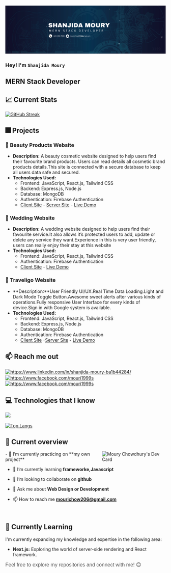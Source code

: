 ![Web Developer](https://github.com/Mouri199/mouri199/blob/main/Brown%20Wood%20Minimalist%20Profile%20LinkedIn%20Banner.png)
### Hey! I'm `Shanjida Moury`
## MERN Stack Developer



## :chart_with_upwards_trend: Current Stats


[![GitHub Streak](https://github-readme-streak-stats.herokuapp.com?user=mouri199&theme=prussian&hide_border=true)](https://git.io/streak-stats)

## 🎆 Projects

### 🧚 Beauty Products Website

- **Description:** A beauty cosmetic website designed to help users find their favourite brand products. Users can read details all cosmetic brand products details.This site is connected with a secure database to keep all users data safe and secured.
- **Technologies Used:**
  - Frontend: JavaScript, React.js, Tailwind CSS
  - Backend: Express.js, Node.js
  - Database: MongoDB
  - Authentication: Firebase Authentication
  - [Client Site](https://github.com/Mouri199/beauty-brand-shop) - [Server Site](https://github.com/Mouri199/brand-shop-server) - [Live Demo](https://entice-ff6e8.web.app)

### 💒 Wedding Website

- **Description:** A wedding website designed to help users find their favourite service.It also allows it’s protected users to add, update or delete any service they want.Experience in this is very user friendly, users can really enjoy their stay at this website
- **Technologies Used:**
  - Frontend: JavaScript, React.js, Tailwind CSS
  - Authentication: Firebase Authentication
  - [Client Site](https://github.com/Mouri199/wedding-event)  - [Live Demo](https://entice-ff6e8.web.app)
 
### 🚡 Traveligo Website

- **Description:**User Friendly UI/UX.Real Time Data Loading.Light and Dark Mode Toggle Button.Awesome sweet alerts after various kinds of operations.Fully responsive User Interface for every kinds of device.Sign in with Google system is available.
- **Technologies Used:**
  - Frontend: JavaScript, React.js, Tailwind CSS
  - Backend: Express.js, Node.js
  - Database: MongoDB
  - Authentication: Firebase Authentication
  - [Client Site](https://github.com/Mouri199/travilo-guide-client)  -[Server Site](https://github.com/Mouri199/travilo-guide-server) - [Live Demo](https://cut-change.surge.sh)
 
    

## :mailbox: Reach me out
<p align="left">
<a href="https://www.linkedin.com/in/shanjida-moury-ba1b44284/" target="blank"><img align="center" src="https://raw.githubusercontent.com/rahuldkjain/github-profile-readme-generator/master/src/images/icons/Social/linked-in-alt.svg" alt="https://www.linkedin.com/in/shanjida-moury-ba1b44284/" height="30" width="40" /></a>
<a href="https://www.facebook.com/mouri1999s" target="blank"><img align="center" src="https://raw.githubusercontent.com/rahuldkjain/github-profile-readme-generator/master/src/images/icons/Social/facebook.svg" alt="https://www.facebook.com/mouri1999s" height="30" width="40" /></a>
<a href="https://www.gmail.com/mourichow206@gmail.com" target="blank"><img align="center" src="https://github.com/Mouri199/mouri199/assets/138799900/aa867680-018d-4b8a-a2dd-e06cd4796eb4"
" alt="https://www.facebook.com/mouri1999s" height="30" width="40" /></a>
</p>

## :computer: Technologies that I know

<p align="left">

  <a href="https://skillicons.dev">
    <img src="https://skillicons.dev/icons?i=html,css,js,materialui,mongodb,nodejs,react,tailwind,vite,vscode,express,firebase,github,git," />
  </a>

</p>




[![Top Langs](https://github-readme-stats.vercel.app/api/top-langs/?username=AALabonya)](https://github.com/anuraghazra/github-readme-stats)


## :eyes: Current overview

<div align="left">
  <a href="https://app.daily.dev/mouri199"><img align="right" src="https://api.daily.dev/devcards/67dac182b2eb475193767f600bb76c31.png?r=gr1" width="200" alt="Moury Chowdhury's Dev Card"/></a>
</div>
- 🔭 I’m currently practicing on **my own project**

- 🌱 I’m currently learning **frameworke,Javascript**

- 👯 I’m looking to collaborate on **github**

- 💬 Ask me about **Web Design or Development**

- 📫 How to reach me **mourichow206@gmail.com**

<br/>

## 🌱 Currently Learning

I'm currently expanding my knowledge and expertise in the following area:

- **Next.js:** Exploring the world of server-side rendering and React framework.


<span style="color: #555; font-family: 'Helvetica', sans-serif; font-size: 16px;">Feel free to explore my repositories and connect with me! 😊</span>


